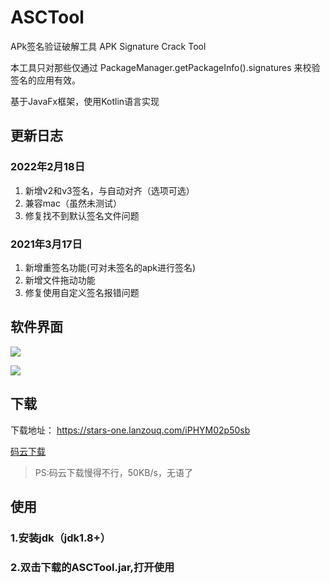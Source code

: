 # ASCTool

APk签名验证破解工具 APK Signature Crack Tool

本工具只对那些仅通过 PackageManager.getPackageInfo().signatures 来校验签名的应用有效。

基于JavaFx框架，使用Kotlin语言实现
## 更新日志

### 2022年2月18日
1. 新增v2和v3签名，与自动对齐（选项可选）
2. 兼容mac（虽然未测试）
3. 修复找不到默认签名文件问题

### 2021年3月17日
1. 新增重签名功能(可对未签名的apk进行签名) 
2. 新增文件拖动功能
3. 修复使用自定义签名报错问题


## 软件界面

![](https://images.gitee.com/uploads/images/2019/0922/131337_2e0b8f07_5050769.png)

![](https://images.gitee.com/uploads/images/2019/0922/131337_755422d7_5050769.png)

## 下载

下载地址： https://stars-one.lanzouq.com/iPHYM02p50sb

[码云下载](https://gitee.com/stars-one/ASCTool/attach_files/970115/download/apk%E7%AD%BE%E5%90%8D%E7%A0%B4%E8%A7%A3%E5%B7%A5%E5%85%B7.jar)

> PS:码云下载慢得不行，50KB/s，无语了

## 使用
### 1.安装jdk（jdk1.8+）
### 2.双击下载的ASCTool.jar,打开使用
